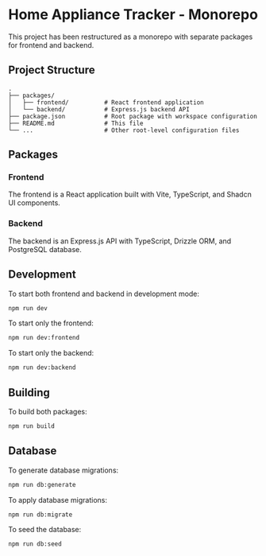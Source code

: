 # Home Appliance Tracker - Monorepo

This project has been restructured as a monorepo with separate packages for frontend and backend.

## Project Structure

```
.
├── packages/
│   ├── frontend/          # React frontend application
│   └── backend/           # Express.js backend API
├── package.json           # Root package with workspace configuration
├── README.md              # This file
└── ...                    # Other root-level configuration files
```

## Packages

### Frontend
The frontend is a React application built with Vite, TypeScript, and Shadcn UI components.

### Backend
The backend is an Express.js API with TypeScript, Drizzle ORM, and PostgreSQL database.

## Development

To start both frontend and backend in development mode:

```bash
npm run dev
```

To start only the frontend:

```bash
npm run dev:frontend
```

To start only the backend:

```bash
npm run dev:backend
```

## Building

To build both packages:

```bash
npm run build
```

## Database

To generate database migrations:

```bash
npm run db:generate
```

To apply database migrations:

```bash
npm run db:migrate
```

To seed the database:

```bash
npm run db:seed
```
